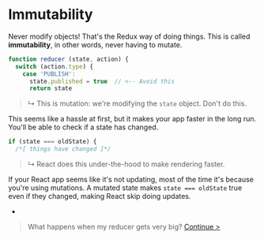 # Immutability

Never modify objects! That's the Redux way of doing things. This is called **immutability**, in other words, never having to mutate.

```js
function reducer (state, action) {
  switch (action.type) {
    case 'PUBLISH':
      state.published = true  // <-- Avoid this
      return state
```

> ↳ This is mutation: we're modifying the `state` object. Don't do this.

This seems like a hassle at first, but it makes your app faster in the long run. You'll be able to check if a state has changed.

```js
if (state === oldState) {
  /*[ things have changed ]*/
```

> ↳ React does this under-the-hood to make rendering faster.

If your React app seems like it's not updating, most of the time it's because you're using mutations. A mutated state makes `state === oldState` true even if they changed, making React skip doing updates.

-

> What happens when my reducer gets very big? [Continue >](combining-reducers.md)
